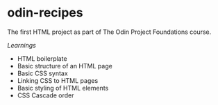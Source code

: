 # odin-recipes
The first HTML project as part of The Odin Project Foundations course. 

*_Learnings_*
- HTML boilerplate
- Basic structure of an HTML page
- Basic CSS syntax
- Linking CSS to HTML pages
- Basic styling of HTML elements
- CSS Cascade order

